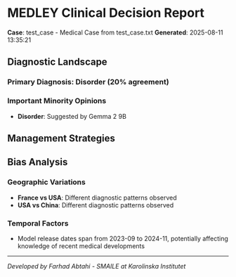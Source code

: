 # MEDLEY Clinical Decision Report

**Case**: test_case - Medical Case from test_case.txt
**Generated**: 2025-08-11 13:35:21

## Diagnostic Landscape

### Primary Diagnosis: Disorder (20% agreement)
### Important Minority Opinions
- **Disorder**: Suggested by Gemma 2 9B

## Management Strategies

## Bias Analysis
### Geographic Variations
- **France vs USA**: Different diagnostic patterns observed
- **USA vs China**: Different diagnostic patterns observed
### Temporal Factors
- Model release dates span from 2023-09 to 2024-11, potentially affecting knowledge of recent medical developments

---
*Developed by Farhad Abtahi - SMAILE at Karolinska Institutet*